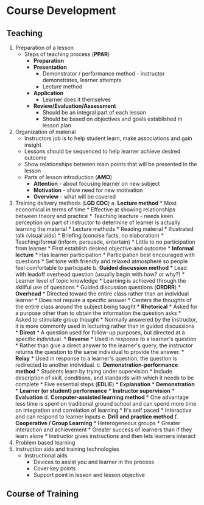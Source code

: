 # Course Development

## Teaching

1. Preparation of a lesson
    * Steps of teaching process (**PPAR**)
        * **Preparation**
        * **Presentation**
            * Demonstrator / performance method - instructor demonstrates, learner attempts
            * Lecture method
        * **Application**
            * Learner does it themselves
        * **Review/Evaluation/Assessment**
            * Should be an integral part of each lesson
            * Should be based on objectives and goals established in lesson plan
2. Organization of material
    * Instructors job is to help student learn, make associations and gain insight
    * Lessons should be sequenced to help learner achieve desired outcome
    * Show relationships between main points that will be presented in the lesson
    * Parts of lesson introduction (**AMO**)
        * **Attention** - about focusing learner on new subject
        * **Motivation** - show need for new motivation
        * **Overview** - what will be covered
3. Training delivery methods (**LGD CDC**)
    a. **Lecture method**
        * Most economical in terms of time
        * Effective at showing relationships between theory and practice
        * Teaching leacture - needs keen perception on part of instructor to determine of learner is actually learning the material
        * Lecture methods
            * Reading material
            * Illustrated talk (visual aids)
            * Briefing (concise facts, no elaboration)
            * Teaching/formal (inform, persuade, entertain)
                * Little to no participation from learner
        * First establish desired objective and outcome
        * **Informal lecture**
            * Has learner participation
            * Participation best encouraged with questions
            * Set tone with friendly and relaxed atmosphere so people feel comfortable to participate
    b. **Guided discussion method**
        * Lead with leadoff overhead question (usually begin with how? or why?)
        * Learner level of topic knowledge
        * Learning is achieved through the skillful use of questions
        * Guided discussion questions (**ORDRR**)
            * **Overhead**
                * Directed toward the entire class rather than an individual learner
                * Does not require a specific answer
                * Centers the thoughts of the entire class around the subject being taught
            * **Rhetorical**
                * Asked for a purpose other than to obtain the information the question asks
                * Asked to stimulate group thought
                * Normally answered by the instructor, it is more commonly used in lecturing rather than in guided discussions
            * **Direct**
                * A question used for follow-up purposes, but directed at a specific individual.
            * **Reverse**
                * Used in response to a learner's question
                * Rather than give a direct answer to the learner's query, the instructor returns the question to the same individual to provide the answer.
            * **Relay**
                * Used in response to a learner's question, the question is redirected to another individual.
    c. **Demonstration-performance method**
        * Students learn by trying under supervision
        * Include description of skill, conditions, and standards with which it needs to be complete
        * Five essential steps (**EDLIE**)
            * **Explanation**
            * **Demonstration**
            * **Learner (or student) performance**
            * **Instructor supervision**
            * **Evaluation**
    d. **Computer-assisted learning method**
        * One advantage less time is spent on traditional ground school and can spend more time on integration and correlation of learning
        * It's self paced
        * Interactive and can respond to learner inputs
    e. **Drill and practice method**
    f. **Cooperative / Group Learning**
        * Heterogeneous groups
        * Greater interaction and achievement
        * Greater success of learners than if they learn alone
        * Instructor gives instructions and then lets learners interact
4. Problem based learning
5. Instruction aids and training technologies
    * Instructional aids
        * Devices to assist you and learner in the process
        * Cover key points
        * Support point in lesson and lesson objective

## Course of Training
